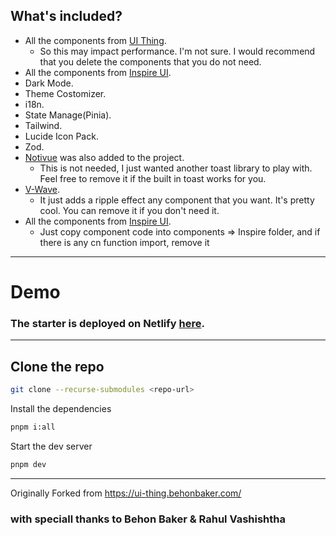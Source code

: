 ## What's included?

- All the components from [UI Thing](https://ui-thing.behonbaker.com/getting-started/introduction).
  - So this may impact performance. I'm not sure. I would recommend that you delete the components that you do not need.
- All the components from [Inspire UI](https://inspira-ui.com/).
- Dark Mode.
- Theme Costomizer.
- i18n.
- State Manage(Pinia).
- Tailwind.
- Lucide Icon Pack.
- Zod.
- [Notivue](https://notivuedocs.netlify.app/installation/nuxt.html) was also added to the project.
  - This is not needed, I just wanted another toast library to play with. Feel free to remove it if the built in toast works for you.
- [V-Wave](https://github.com/justintaddei/v-wave).
  - It just adds a ripple effect any component that you want. It's pretty cool. You can remove it if you don't need it.
- All the components from [Inspire UI](https://inspira-ui.com/).
  - Just copy component code into components => Inspire folder, and if there is any cn function import, remove it

---

# Demo

### The starter is deployed on Netlify [here](https://vue-shadcn-boilerplate.netlify.app).

---

## Clone the repo

```bash
git clone --recurse-submodules <repo-url>
```

Install the dependencies

```bash
pnpm i:all
```

Start the dev server

```bash
pnpm dev
```

---

Originally Forked from https://ui-thing.behonbaker.com/

### with speciall thanks to Behon Baker & Rahul Vashishtha
